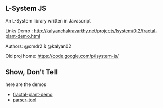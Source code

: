 L-System JS
-----------

An L-System library written in Javascript

Links
Demo : http://kalyanchakravarthy.net/projects/lsystem/0.2/fractal-plant-demo.html

Authors: @cmdr2 & @kalyan02

Old proj home: https://code.google.com/p/lsystem-js/


## Show, Don't Tell

here are the demos

* [fractal-plant-demo](http://jeromeetienne.github.io/lsystem-js/fractal-plant-demo.html)
* [parser-tool](http://jeromeetienne.github.io/lsystem-js/parser-tool.html)